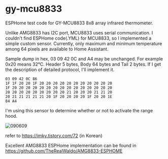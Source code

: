 # gy-mcu8833

ESPHome test code for GY-MCU8833 8x8 array infrared thermometer. 

Unlike AMG8833 has I2C port, MCU8833 uses serial communication. I couldn't find ESPHome code(.YML) for MCU8833, so I implemented a simple custom sensor. Currently, only maximum and minimum temperature among 64 pixels are available to Home Assistant.   

Sample dump in hex, 03 09 42 0C and A4 may be unchanged. For example 0x20 means 32℃. Header 5 bytes, Body 64 bytes and Tail 2 bytes. If I get the description of detailed protocol, I'll implement it. 

```
03 09 42 0C 86 
1F 1F 20 20 1F 20 20 20 20 20 20 20 20 20 20 20 
1F 20 20 20 20 20 20 20 20 20 20 20 20 20 20 20 
20 20 20 20 20 20 20 20 20 21 20 20 20 21 21 20 
20 21 21 21 21 21 20 1F 20 20 20 20 1F 20 20 1E 
84 A4
```

I'm using this sensor to determine whether or not to activate the range hood.

![090609](https://github.com/sevengivings/gy-mcu8833/assets/2328500/ddd8145e-e9c4-475b-96eb-28d8879a7878)

refer to https://imky.tistory.com/72 (in Korean)

Excellent AMG8833 ESPHome implementation can be found in https://github.com/TheRealWaldo/AMG8833-ESPHOME 
